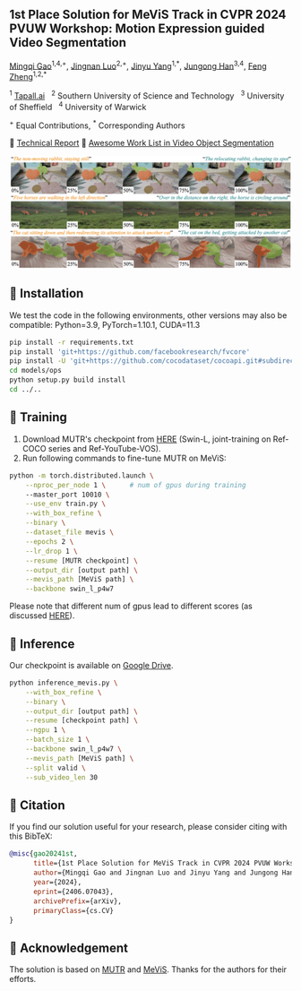 ## 1st Place Solution for MeViS Track in CVPR 2024 PVUW Workshop: Motion Expression guided Video Segmentation

[Mingqi Gao](mingqigao.com)<sup>1,4,+</sup>, [Jingnan Luo](https://github.com/haodi19)<sup>2,+</sup>, [Jinyu Yang](https://scholar.google.com/citations?user=iq5N7JgAAAAJ&hl=en)<sup>1,\*</sup>, [Jungong Han](jungonghan.github.io)<sup>3,4</sup>, [Feng Zheng](https://faculty.sustech.edu.cn/?tagid=fengzheng&lang=en)<sup>1,2,*</sup>

<sup>1</sup> [Tapall.ai](https://tapall.ai/) &nbsp; <sup>2</sup> Southern University of Science and Technology &nbsp; <sup>3</sup> University of Sheffield &nbsp; <sup>4</sup> University of Warwick

<sup>+</sup> Equal Contributions, 
<sup>\*</sup> Corresponding Authors

:page_with_curl: [Technical Report](https://arxiv.org/pdf/2406.07043) :bookmark: [Awesome Work List in Video Object Segmentation](https://github.com/gaomingqi/Awesome-Video-Object-Segmentation)

![Demo](assets/demo.png)

## :round_pushpin: Installation
We test the code in the following environments, other versions may also be compatible: Python=3.9, PyTorch=1.10.1, CUDA=11.3
```bash
pip install -r requirements.txt
pip install 'git+https://github.com/facebookresearch/fvcore' 
pip install -U 'git+https://github.com/cocodataset/cocoapi.git#subdirectory=PythonAPI'
cd models/ops
python setup.py build install
cd ../..
```

## :round_pushpin: Training
1. Download MUTR's checkpoint from [HERE](https://drive.google.com/file/d/1e2-BXV3HGxPxWFKO-z34PZDBShCzEmz9/view?usp=sharing) (Swin-L, joint-training on Ref-COCO series and Ref-YouTube-VOS).
2. Run following commands to fine-tune MUTR on MeViS:
```bash
python -m torch.distributed.launch \
    --nproc_per_node 1 \      # num of gpus during training
    --master_port 10010 \
    --use_env train.py \
    --with_box_refine \
    --binary \
    --dataset_file mevis \
    --epochs 2 \
    --lr_drop 1 \
    --resume [MUTR checkpoint] \
    --output_dir [output path] \
    --mevis_path [MeViS path] \
    --backbone swin_l_p4w7
```
Please note that different num of gpus lead to different scores (as discussed [HERE](https://github.com/Tapall-AI/MeViS_Track_Solution_2024/issues/3#issuecomment-2423260889)).

## :round_pushpin: Inference
Our checkpoint is available on [Google Drive](https://drive.google.com/file/d/1qaJhup2hhequeVbd-RnPlzloMfj-PNK1/view?usp=sharing).
```bash
python inference_mevis.py \
    --with_box_refine \
    --binary \
    --output_dir [output path] \
    --resume [checkpoint path] \
    --ngpu 1 \
    --batch_size 1 \
    --backbone swin_l_p4w7 \
    --mevis_path [MeViS path] \
    --split valid \
    --sub_video_len 30 
```

## :book: Citation
If you find our solution useful for your research, please consider citing with this BibTeX:
```bibtex
@misc{gao20241st,
      title={1st Place Solution for MeViS Track in CVPR 2024 PVUW Workshop: Motion Expression guided Video Segmentation}, 
      author={Mingqi Gao and Jingnan Luo and Jinyu Yang and Jungong Han and Feng Zheng},
      year={2024},
      eprint={2406.07043},
      archivePrefix={arXiv},
      primaryClass={cs.CV}
}
```

## :raised_hands: Acknowledgement
The solution is based on [MUTR](https://github.com/OpenGVLab/MUTR) and [MeViS](https://github.com/henghuiding/MeViS). Thanks for the authors for their efforts.
